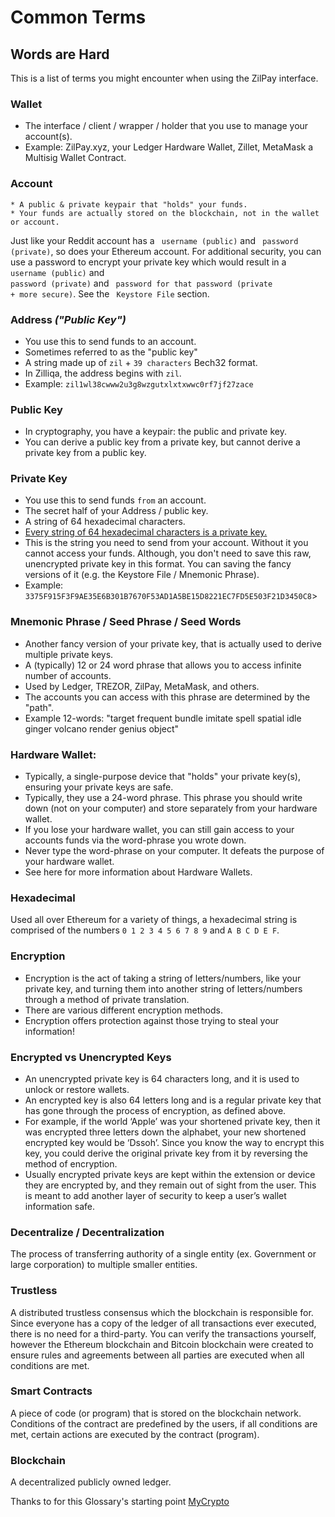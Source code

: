 # Common Terms

## Words are Hard
This is a list of terms you might encounter when using the ZilPay interface.

### Wallet
 * The interface / client / wrapper / holder that you use to manage your account(s).
 * Example: ZilPay.xyz, your Ledger Hardware Wallet, Zillet, MetaMask a Multisig Wallet Contract.

### Account
    * A public & private keypair that "holds" your funds.
    * Your funds are actually stored on the blockchain, not in the wallet or account.
Just like your Reddit account has a <code> username (public)</code> and <code> password (private)</code>, so does your Ethereum account. For additional security, you can use a password to encrypt your private key which would result in a <code> username (public)</code> and <code> password (private)</code> and <code> password for that password (private + more secure)</code>. See the <code> Keystore File</code> section. 

### Address _("Public Key")_
 - You use this to send funds to an account.
 - Sometimes referred to as the "public key"
 - A string made up of ```zil``` + ```39 characters``` Bech32 format.
 - In Zilliqa, the address begins with ```zil```.
 - Example: ```zil1wl38cwww2u3g8wzgutxlxtxwwc0rf7jf27zace```

### Public Key
 - In cryptography, you have a keypair: the public and private key.
 - You can derive a public key from a private key, but cannot derive a private key from a public key.

### Private Key
- You use this to send funds `from` an account.
- The secret half of your Address / public key.
- A string of 64 hexadecimal characters.
- [Every string of 64 hexadecimal characters is a private key.](https://crypto.stackexchange.com/questions/30269/are-all-possible-ec-private-keys-valid)
- This is the string you need to send from your account. Without it you cannot access your funds. Although, you don't need to save this raw, unencrypted private key in this format. You can saving the fancy versions of it (e.g. the Keystore File / Mnemonic Phrase).
- Example: `3375F915F3F9AE35E6B301B7670F53AD1A5BE15D8221EC7FD5E503F21D3450C8`>

### Mnemonic Phrase / Seed Phrase / Seed Words
- Another fancy version of your private key, that is actually used to derive multiple private keys.
- A (typically) 12 or 24 word phrase that allows you to access infinite number of accounts.
- Used by Ledger, TREZOR, ZilPay, MetaMask, and others.
- The accounts you can access with this phrase are determined by the "path".
- Example 12-words: "target frequent bundle imitate spell spatial idle ginger volcano render genius object"

### Hardware Wallet:
- Typically, a single-purpose device that "holds" your private key(s), ensuring your private keys are safe.
- Typically, they use a 24-word phrase. This phrase you should write down (not on your computer) and store separately from your hardware wallet.
- If you lose your hardware wallet, you can still gain access to your accounts funds via the word-phrase you wrote down.
- Never type the word-phrase on your computer. It defeats the purpose of your hardware wallet.
- See here for more information about Hardware Wallets.

### Hexadecimal
Used all over Ethereum for a variety of things, a hexadecimal string is comprised of the numbers `0 1 2 3 4 5 6 7 8 9` and `A B C D E F`.

### Encryption
- Encryption is the act of taking a string of letters/numbers, like your private key, and turning them into another string of letters/numbers through a method of private translation.
- There are various different encryption methods.
- Encryption offers protection against those trying to steal your information!

### Encrypted vs Unencrypted Keys
- An unencrypted private key is 64 characters long, and it is used to unlock or restore wallets.
- An encrypted key is also 64 letters long and is a regular private key that has gone through the process of encryption, as defined above.
- For example, if the world ‘Apple’ was your shortened private key, then it was encrypted three letters down the alphabet, your new shortened encrypted key would be ‘Dssoh’. Since you know the way to encrypt this key, you could derive the original private key from it by reversing the method of encryption.
- Usually encrypted private keys are kept within the extension or device they are encrypted by, and they remain out of sight from the user. This is meant to add another layer of security to keep a user’s wallet information safe.

### Decentralize / Decentralization
The process of transferring authority of a single entity (ex. Government or large corporation) to multiple smaller entities.

### Trustless
A distributed trustless consensus which the blockchain is responsible for. Since everyone has a copy of the ledger of all transactions ever executed, there is no need for a third-party. You can verify the transactions yourself, however the Ethereum blockchain and Bitcoin blockchain were created to ensure rules and agreements between all parties are executed when all conditions are met.

### Smart Contracts
A piece of code (or program) that is stored on the blockchain network. Conditions of the contract are predefined by the users, if all conditions are met, certain actions are executed by the contract (program).

### Blockchain
A decentralized publicly owned ledger.


Thanks to for this Glossary's starting point [MyCrypto](https://support.mycrypto.com/getting-started/ethereum-glossary.html)

